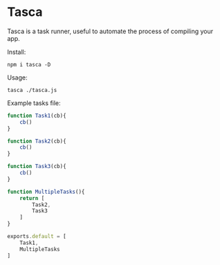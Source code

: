 # Tasca

Tasca is a task runner, useful to automate the process of compiling your app.

Install:
```shell
npm i tasca -D
```

Usage:
```shell
tasca ./tasca.js
```

Example tasks file:

```ts
function Task1(cb){
	cb()
}

function Task2(cb){
	cb()
}

function Task3(cb){
	cb()
}

function MultipleTasks(){
	return [
		Task2,
		Task3
	]
}

exports.default = [
	Task1,
	MultipleTasks
]
```
